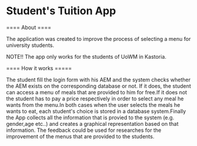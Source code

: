 # Student's Tuition App

==== About ====

The application was created to improve the process of selecting a menu for university students.

NOTE!! The app only works for the students of UoWM in Kastoria.


==== How it works =====

The student fill the login form with his AEM and the system checks whether the AEM exists on the corresponding database or not. If it does, the student can access a menu of meals that are provided to him for free.If it does not the student has to pay a price respectively in order to select any meal he wants from the menu.In both cases when the user selects the meals he wants to eat, each student's choice is stored in a database system.Finally the App collects all the information that is provied to the system (e.g. gender,age etc..) and creates a graphical representation based on that information. The feedback could be used for researches for the improvement of the menus that are provided to the students.
